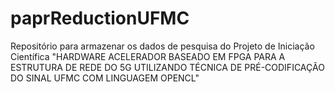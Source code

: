 # paprReductionUFMC
 Repositório para armazenar os dados de pesquisa do Projeto de Iniciação Científica "HARDWARE ACELERADOR BASEADO EM FPGA PARA A ESTRUTURA DE REDE DO 5G UTILIZANDO TÉCNICA DE PRÉ-CODIFICAÇÃO DO SINAL UFMC COM LINGUAGEM OPENCL" 

